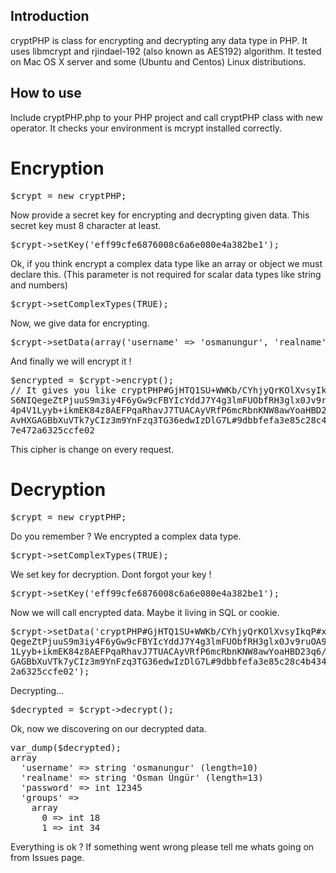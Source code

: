 Introduction
------------
cryptPHP is class for encrypting and decrypting any data type in PHP. It uses libmcrypt and rjindael-192 (also known as AES192) algorithm. It tested on Mac OS X server and some (Ubuntu and Centos) Linux distributions.

How to use
----------
Include cryptPHP.php to your PHP project and call cryptPHP class with new operator. It checks your environment is mcrypt installed correctly.

Encryption
==========

<pre>$crypt = new cryptPHP;</pre>
Now provide a secret key for encrypting and decrypting given data. This secret key must 8 character at least.

<pre>$crypt->setKey('eff99cfe6876008c6a6e080e4a382be1');</pre>
Ok, if you think encrypt a complex data type like an array or object we must declare this. (This parameter is not required for scalar data types like string and numbers)

<pre>$crypt->setComplexTypes(TRUE);</pre>
Now, we give data for encrypting.

<pre>$crypt->setData(array('username' => 'osmanungur', 'realname' => 'Osman Üngür', 'password' => 12345, 'groups' => array(18, 34)));</pre>
And finally we will encrypt it !

<pre>$encrypted = $crypt->encrypt();
// It gives you like cryptPHP#GjHTQ1SU+WWKb/CYhjyQrKOlXvsyIkqP#xuA6
S6NIQegeZtPjuuS9m3iy4F6yGw9cFBYIcYddJ7Y4g3lmFUObfRH3glx0Jv9ruOA9ZFx
4p4V1Lyyb+ikmEK84z8AEFPqaRhavJ7TUACAyVRfP6mcRbnKNW8awYoaHBD23q6/jCS
AvHXGAGBbXuVTk7yCIz3m9YnFzq3TG36edwIzDlG7L#9dbbfefa3e85c28c4b434505
7e472a6325ccfe02
</pre>

This cipher is change on every request.

Decryption
==========

<pre>$crypt = new cryptPHP;</pre>
Do you remember ? We encrypted a complex data type.

<pre>$crypt->setComplexTypes(TRUE);</pre>
We set key for decryption. Dont forgot your key !

<pre>$crypt->setKey('eff99cfe6876008c6a6e080e4a382be1');</pre>
Now we will call encrypted data. Maybe it living in SQL or cookie.

<pre>$crypt->setData('cryptPHP#GjHTQ1SU+WWKb/CYhjyQrKOlXvsyIkqP#xuA6S6NI
QegeZtPjuuS9m3iy4F6yGw9cFBYIcYddJ7Y4g3lmFUObfRH3glx0Jv9ruOA9ZFx4p4V
1Lyyb+ikmEK84z8AEFPqaRhavJ7TUACAyVRfP6mcRbnKNW8awYoaHBD23q6/jCSAvHX
GAGBbXuVTk7yCIz3m9YnFzq3TG36edwIzDlG7L#9dbbfefa3e85c28c4b4345057e47
2a6325ccfe02');
</pre>

Decrypting...

<pre>$decrypted = $crypt->decrypt();</pre>

Ok, now we discovering on our decrypted data.

<pre>var_dump($decrypted);
array
  'username' => string 'osmanungur' (length=10)
  'realname' => string 'Osman Üngür' (length=13)
  'password' => int 12345
  'groups' => 
    array
      0 => int 18
      1 => int 34
</pre>

Everything is ok ? If something went wrong please tell me whats going on from Issues page.